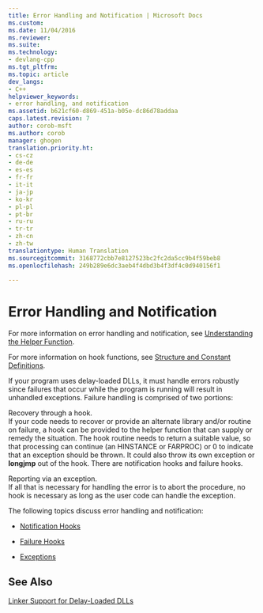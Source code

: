 ```yaml
---
title: Error Handling and Notification | Microsoft Docs
ms.custom: 
ms.date: 11/04/2016
ms.reviewer: 
ms.suite: 
ms.technology:
- devlang-cpp
ms.tgt_pltfrm: 
ms.topic: article
dev_langs:
- C++
helpviewer_keywords:
- error handling, and notification
ms.assetid: b621cf60-d869-451a-b05e-dc86d78addaa
caps.latest.revision: 7
author: corob-msft
ms.author: corob
manager: ghogen
translation.priority.ht:
- cs-cz
- de-de
- es-es
- fr-fr
- it-it
- ja-jp
- ko-kr
- pl-pl
- pt-br
- ru-ru
- tr-tr
- zh-cn
- zh-tw
translationtype: Human Translation
ms.sourcegitcommit: 3168772cbb7e8127523bc2fc2da5cc9b4f59beb8
ms.openlocfilehash: 249b289e6dc3aeb4f4dbd3b4f3df4c0d940156f1

---
```

# Error Handling and Notification
For more information on error handling and notification, see [Understanding the Helper Function](http://msdn.microsoft.com/en-us/6279c12c-d908-4967-b0b3-cabfc3e91d3d).  
  
 For more information on hook functions, see [Structure and Constant Definitions](../../build/reference/structure-and-constant-definitions.md).  
  
 If your program uses delay-loaded DLLs, it must handle errors robustly since failures that occur while the program is running will result in unhandled exceptions. Failure handling is comprised of two portions:  
  
 Recovery through a hook.  
 If your code needs to recover or provide an alternate library and/or routine on failure, a hook can be provided to the helper function that can supply or remedy the situation. The hook routine needs to return a suitable value, so that processing can continue (an HINSTANCE or FARPROC) or 0 to indicate that an exception should be thrown. It could also throw its own exception or **longjmp** out of the hook. There are notification hooks and failure hooks.  
  
 Reporting via an exception.  
 If all that is necessary for handling the error is to abort the procedure, no hook is necessary as long as the user code can handle the exception.  
  
 The following topics discuss error handling and notification:  
  
-   [Notification Hooks](../../build/reference/notification-hooks.md)  
  
-   [Failure Hooks](../../build/reference/failure-hooks.md)  
  
-   [Exceptions](../../build/reference/exceptions-c-cpp.md)  
  
## See Also  
 [Linker Support for Delay-Loaded DLLs](../../build/reference/linker-support-for-delay-loaded-dlls.md)


<!--HONumber=Jan17_HO1-->


